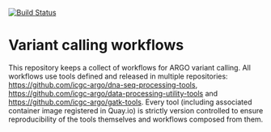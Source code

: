 [![Build Status](https://travis-ci.org/icgc-argo/variant-calling-wfs.svg?branch=master)](https://travis-ci.org/icgc-argo/variant-calling-wfs)
# Variant calling workflows

This repository keeps a collect of workflows for ARGO variant calling. All workflows use tools defined and released in multiple repositories: https://github.com/icgc-argo/dna-seq-processing-tools, https://github.com/icgc-argo/data-processing-utility-tools and https://github.com/icgc-argo/gatk-tools. Every tool (including associated container image registered in Quay.io) is strictly version controlled to ensure reproducibility of the tools themselves and workflows composed from them.
